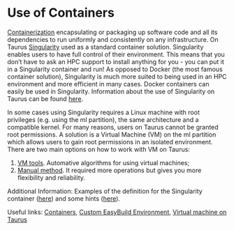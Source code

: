 # Use of Containers

[Containerization](todo) encapsulating or packaging up software code and all its dependencies to run
uniformly and consistently on any infrastructure. On Taurus [Singularity](todo) used as a standard
container solution. Singularity enables users to have full control of their environment. This means
that you don’t have to ask an HPC support to install anything for you - you can put it in a
Singularity container and run! As opposed to Docker (the most famous container solution),
Singularity is much more suited to being used in an HPC environment and more efficient in many
cases. Docker containers can easily be used in Singularity. Information about the use of Singularity
on Taurus can be found [here](todo).

In some cases using Singularity requires a Linux machine with root privileges (e.g. using the ml
partition), the same architecture and a compatible kernel. For many reasons, users on Taurus cannot
be granted root permissions. A solution is a Virtual Machine (VM) on the ml partition which allows
users to gain root permissions in an isolated environment. There are two main options on how to work
with VM on Taurus:

  1. [VM tools](todo). Automative algorithms for using virtual machines;
  1. [Manual method](todo). It required more operations but gives you more flexibility and reliability.

Additional Information: Examples of the definition for the Singularity container ([here](todo)) and
some hints ([here](todo)).

Useful links: [Containers](todo), [Custom EasyBuild Environment](todo), [Virtual machine on
Taurus](todo)
